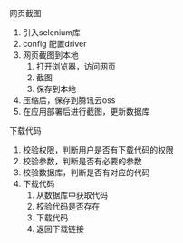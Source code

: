 网页截图
1. 引入selenium库
2. config 配置driver
3. 网页截图到本地
   1. 打开浏览器，访问网页
   2. 截图
   3. 保存到本地
4. 压缩后，保存到腾讯云oss
5. 在应用部署后进行截图，更新数据库


下载代码
1. 校验权限，判断用户是否有下载代码的权限
2. 校验参数，判断是否有必要的参数
3. 校验数据库，判断是否有对应的代码
4. 下载代码
   1. 从数据库中获取代码
   2. 校验代码是否存在
   3. 下载代码
   4. 返回下载链接